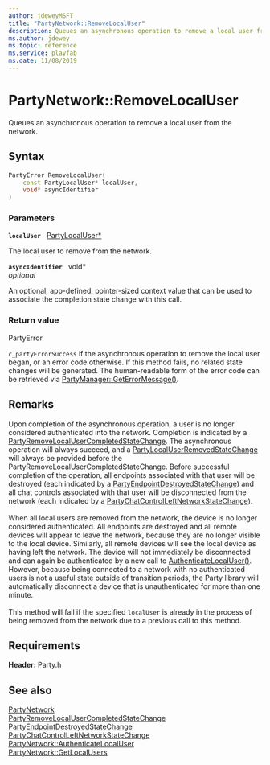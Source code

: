 ```yaml
---
author: jdeweyMSFT
title: "PartyNetwork::RemoveLocalUser"
description: Queues an asynchronous operation to remove a local user from the network.
ms.author: jdewey
ms.topic: reference
ms.service: playfab
ms.date: 11/08/2019
---
```


# PartyNetwork::RemoveLocalUser  

Queues an asynchronous operation to remove a local user from the network.  

## Syntax  
  
```cpp
PartyError RemoveLocalUser(  
    const PartyLocalUser* localUser,  
    void* asyncIdentifier  
)  
```  
  
### Parameters  
  
**`localUser`** &nbsp; [PartyLocalUser*](../../PartyLocalUser/partylocaluser.md)  
  
The local user to remove from the network.  
  
**`asyncIdentifier`** &nbsp; void*  
*optional*  
  
An optional, app-defined, pointer-sized context value that can be used to associate the completion state change with this call.  
  
  
### Return value  
PartyError
  
```c_partyErrorSuccess``` if the asynchronous operation to remove the local user began, or an error code otherwise. If this method fails, no related state changes will be generated. The human-readable form of the error code can be retrieved via [PartyManager::GetErrorMessage()](../../PartyManager/methods/partymanager_geterrormessage.md).
  
## Remarks  
  
Upon completion of the asynchronous operation, a user is no longer considered authenticated into the network. Completion is indicated by a [PartyRemoveLocalUserCompletedStateChange](../../../structs/partyremovelocalusercompletedstatechange.md). The asynchronous operation will always succeed, and a [PartyLocalUserRemovedStateChange](../../../structs/partylocaluserremovedstatechange.md) will always be provided before the PartyRemoveLocalUserCompletedStateChange. Before successful completion of the operation, all endpoints associated with that user will be destroyed (each indicated by a [PartyEndpointDestroyedStateChange](../../../structs/partyendpointdestroyedstatechange.md)) and all chat controls associated with that user will be disconnected from the network (each indicated by a [PartyChatControlLeftNetworkStateChange](../../../structs/partychatcontrolleftnetworkstatechange.md)). <br /><br /> When all local users are removed from the network, the device is no longer considered authenticated. All endpoints are destroyed and all remote devices will appear to leave the network, because they are no longer visible to the local device. Similarly, all remote devices will see the local device as having left the network. The device will not immediately be disconnected and can again be authenticated by a new call to [AuthenticateLocalUser()](partynetwork_authenticatelocaluser.md). However, because being connected to a network with no authenticated users is not a useful state outside of transition periods, the Party library will automatically disconnect a device that is unauthenticated for more than one minute.   <br /><br /> This method will fail if the specified `localUser` is already in the process of being removed from the network due to a previous call to this method.
  
## Requirements  
  
**Header:** Party.h
  
## See also  
[PartyNetwork](../partynetwork.md)  
[PartyRemoveLocalUserCompletedStateChange](../../../structs/partyremovelocalusercompletedstatechange.md)  
[PartyEndpointDestroyedStateChange](../../../structs/partyendpointdestroyedstatechange.md)  
[PartyChatControlLeftNetworkStateChange](../../../structs/partychatcontrolleftnetworkstatechange.md)  
[PartyNetwork::AuthenticateLocalUser](partynetwork_authenticatelocaluser.md)  
[PartyNetwork::GetLocalUsers](partynetwork_getlocalusers.md)
  
  
